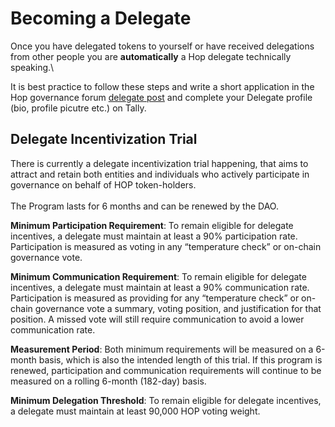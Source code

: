 # Becoming a Delegate

Once you have delegated tokens to yourself or have received delegations from other people you are **automatically** a Hop delegate technically speaking.\


It is best practice to follow these steps and write a short application in the Hop governance forum [delegate post](https://forum.hop.exchange/t/apply-as-a-hop-dao-delegate/) and complete your Delegate profile (bio, profile picutre etc.) on Tally.

## Delegate Incentivization Trial

There is currently a delegate incentivization trial happening, that aims to attract and retain both entities and individuals who actively participate in governance on behalf of HOP token-holders.\
\
The Program lasts for 6 months and can be renewed by the DAO.

**Minimum Participation Requirement**: To remain eligible for delegate incentives, a delegate must maintain at least a 90% participation rate. Participation is measured as voting in any “temperature check” or on-chain governance vote.

**Minimum Communication Requirement**: To remain eligible for delegate incentives, a delegate must maintain at least a 90% communication rate. Participation is measured as providing for any “temperature check” or on-chain governance vote a summary, voting position, and justification for that position. A missed vote will still require communication to avoid a lower communication rate.

**Measurement Period**: Both minimum requirements will be measured on a 6-month basis, which is also the intended length of this trial. If this program is renewed, participation and communication requirements will continue to be measured on a rolling 6-month (182-day) basis.

**Minimum Delegation Threshold**: To remain eligible for delegate incentives, a delegate must maintain at least 90,000 HOP voting weight.
